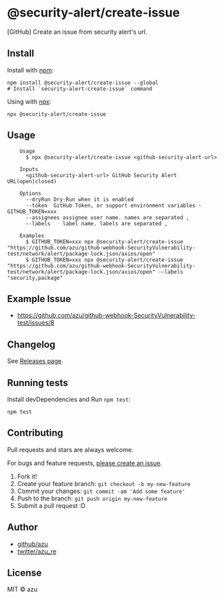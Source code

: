 # @security-alert/create-issue

[GitHub] Create an issue from security alert's url.

## Install

Install with [npm](https://www.npmjs.com/):

    npm install @security-alert/create-issue --global
    # Install `security-alert-create-issue` command

Using with [npx](https://www.npmjs.com/package/npx):

    npx @security-alert/create-issue

## Usage

```
    Usage
      $ npx @security-alert/create-issue <github-security-alert-url>
 
    Inputs
      <github-security-alert-url> GitHub Security Alert URL(open|closed)
 
    Options
      --dryRun Dry-Run when it is enabled
      --token  GitHub Token, or support environment variables - GITHUB_TOKEN=xxx
      --assignees assignee user name. names are separated ,
      --labels    label name. labels are separated , 
      
    Examples
      $ GITHUB_TOKEN=xxx npx @security-alert/create-issue "https://github.com/azu/github-webhook-SecurityVulnerability-test/network/alert/package-lock.json/axios/open"
      $ GITHUB_TOKEN=xxx npx @security-alert/create-issue "https://github.com/azu/github-webhook-SecurityVulnerability-test/network/alert/package-lock.json/axios/open" --labels "security,package"
```

## Example Issue

- <https://github.com/azu/github-webhook-SecurityVulnerability-test/issues/8>

## Changelog

See [Releases page](https://github.com/azu/create-security-alert-issue/releases).

## Running tests

Install devDependencies and Run `npm test`:

    npm test

## Contributing

Pull requests and stars are always welcome.

For bugs and feature requests, [please create an issue](https://github.com/azu/create-security-alert-issue/issues).

1. Fork it!
2. Create your feature branch: `git checkout -b my-new-feature`
3. Commit your changes: `git commit -am 'Add some feature'`
4. Push to the branch: `git push origin my-new-feature`
5. Submit a pull request :D

## Author

- [github/azu](https://github.com/azu)
- [twitter/azu_re](https://twitter.com/azu_re)

## License

MIT © azu
